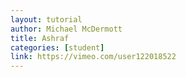 ```yaml
---
layout: tutorial
author: Michael McDermott
title: Ashraf
categories: [student]
link: https://vimeo.com/user122018522
---
```

